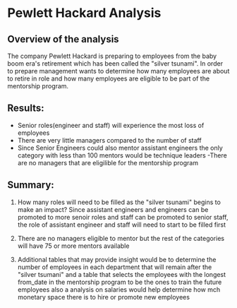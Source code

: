 # Pewlett Hackard Analysis

## Overview of the analysis
The company Pewlett Hackard is preparing to employees from the baby boom era's retirement which has been called the "silver tsunami". In order to prepare management wants to determine how many employees are about to retire in role and how many employees are eligible to be part of the mentorship program.

## Results: 
- Senior roles(engineer and staff) will experience the most loss of employees
- There are very little managers compared to the number of staff
- Since Senior Engineers could also mentor assistant engineers the only category with less than 100 mentors would be technique leaders
-There are no managers that are eligilible for the mentorship program

## Summary: 
1. How many roles will need to be filled as the "silver tsunami" begins to make an impact?
Since assistant engineers and engineers can be promoted to more senoir roles and staff can be promoted to senior staff, the role of assistant engineer and staff will need to start to be filled first

2. There are no managers eligible to mentor but the rest of the categories will have 75 or more mentors available

3. Additional tables that may provide insight would be to determine the number of employees in each department that will remain after the "silver tsumani" and a table that selects the employees with the longest from_date in the mentorship program to be the ones to train the future employees also a analysis on salaries would help determine how mch monetary space there is to hire or promote new employees
